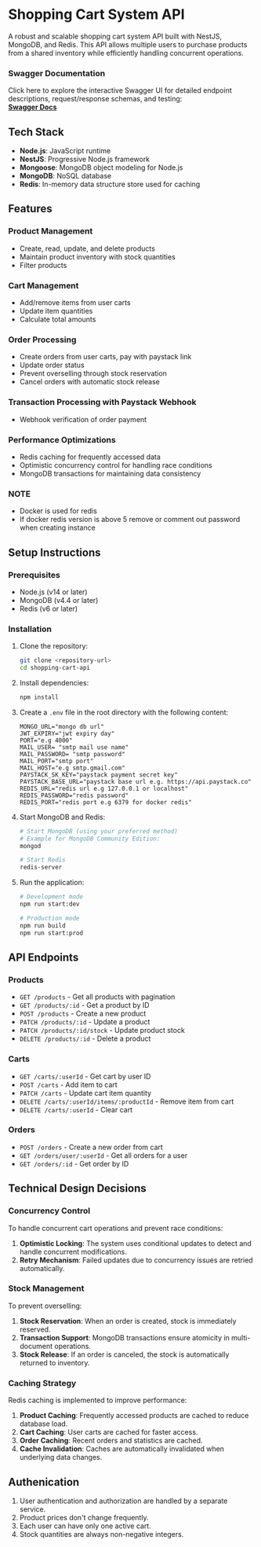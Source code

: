 # Shopping Cart System API

A robust and scalable shopping cart system API built with NestJS, MongoDB, and Redis. This API allows multiple users to purchase products from a shared inventory while efficiently handling concurrent operations.

### Swagger Documentation

Click here to explore the interactive Swagger UI for detailed endpoint descriptions, request/response schemas, and testing:  
[**Swagger Docs**](https://shopping-api-oxdm.onrender.com/docs)

## Tech Stack

- **Node.js**: JavaScript runtime
- **NestJS**: Progressive Node.js framework
- **Mongoose**: MongoDB object modeling for Node.js
- **MongoDB**: NoSQL database
- **Redis**: In-memory data structure store used for caching

## Features

### Product Management

- Create, read, update, and delete products
- Maintain product inventory with stock quantities
- Filter products

### Cart Management

- Add/remove items from user carts
- Update item quantities
- Calculate total amounts

### Order Processing

- Create orders from user carts, pay with paystack link
- Update order status
- Prevent overselling through stock reservation
- Cancel orders with automatic stock release

### Transaction Processing with Paystack Webhook

- Webhook verification of order payment

### Performance Optimizations

- Redis caching for frequently accessed data
- Optimistic concurrency control for handling race conditions
- MongoDB transactions for maintaining data consistency

### NOTE

- Docker is used for redis
- If docker redis version is above 5 remove or comment out password when creating instance

## Setup Instructions

### Prerequisites

- Node.js (v14 or later)
- MongoDB (v4.4 or later)
- Redis (v6 or later)

### Installation

1. Clone the repository:

   ```bash
   git clone <repository-url>
   cd shopping-cart-api
   ```

2. Install dependencies:

   ```bash
   npm install
   ```

3. Create a `.env` file in the root directory with the following content:

   ```
   MONGO_URL="mongo db url"
   JWT_EXPIRY="jwt expiry day"
   PORT="e.g 4000"
   MAIL_USER= "smtp mail use name"
   MAIL_PASSWORD= "smtp password"
   MAIL_PORT="smtp port"
   MAIL_HOST="e.g smtp.gmail.com"
   PAYSTACK_SK_KEY="paystack payment secret key"
   PAYSTACK_BASE_URL="paystack base url e.g. https://api.paystack.co"
   REDIS_URL="redis url e.g 127.0.0.1 or localhost"
   REDIS_PASSWORD="redis password"
   REDIS_PORT="redis port e.g 6379 for docker redis"
   ```

4. Start MongoDB and Redis:

   ```bash
   # Start MongoDB (using your preferred method)
   # Example for MongoDB Community Edition:
   mongod

   # Start Redis
   redis-server
   ```

5. Run the application:

   ```bash
   # Development mode
   npm run start:dev

   # Production mode
   npm run build
   npm run start:prod
   ```

## API Endpoints

### Products

- `GET /products` - Get all products with pagination
- `GET /products/:id` - Get a product by ID
- `POST /products` - Create a new product
- `PATCH /products/:id` - Update a product
- `PATCH /products/:id/stock` - Update product stock
- `DELETE /products/:id` - Delete a product

### Carts

- `GET /carts/:userId` - Get cart by user ID
- `POST /carts` - Add item to cart
- `PATCH /carts` - Update cart item quantity
- `DELETE /carts/:userId/items/:productId` - Remove item from cart
- `DELETE /carts/:userId` - Clear cart

### Orders

- `POST /orders` - Create a new order from cart
- `GET /orders/user/:userId` - Get all orders for a user
- `GET /orders/:id` - Get order by ID

## Technical Design Decisions

### Concurrency Control

To handle concurrent cart operations and prevent race conditions:

1. **Optimistic Locking**: The system uses conditional updates to detect and handle concurrent modifications.
2. **Retry Mechanism**: Failed updates due to concurrency issues are retried automatically.

### Stock Management

To prevent overselling:

1. **Stock Reservation**: When an order is created, stock is immediately reserved.
2. **Transaction Support**: MongoDB transactions ensure atomicity in multi-document operations.
3. **Stock Release**: If an order is canceled, the stock is automatically returned to inventory.

### Caching Strategy

Redis caching is implemented to improve performance:

1. **Product Caching**: Frequently accessed products are cached to reduce database load.
2. **Cart Caching**: User carts are cached for faster access.
3. **Order Caching**: Recent orders and statistics are cached.
4. **Cache Invalidation**: Caches are automatically invalidated when underlying data changes.

## Authenication

1. User authentication and authorization are handled by a separate service.
2. Product prices don't change frequently.
3. Each user can have only one active cart.
4. Stock quantities are always non-negative integers.
